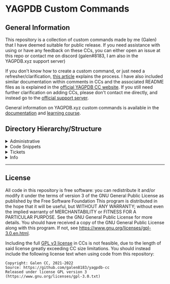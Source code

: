 # YAGPDB Custom Commands

## General Information

This repository is a collection of custom commands made by me (Galen) that I have deemed suitable for public release.
If you need assistance with using or have any feedback on these CCs, you can either open an issue at this repo or contact me on discord (galen#8183, I am also in the YAGPDB.xyz support server)

If you don't know how to create a custom command, or just need a refresher/clarification, [this article](https://learn.yagpdb.xyz/the-custom-command-interface) explains the process.
I have also included similar documentation within comments in CCs and the associated README files as is explained in the [official YAGPDB CC website](https://yagpdb-cc.github.io/adding-ccs).
If you still need further clarification on adding CCs, please don't contact me directly, and instead go to the [official support server](https://discord.com/invite/4udtcA5).

General information on YAGPDB.xyz custom commands is available in the [documentation](https://docs.yagpdb.xyz/) and [learning course](https://learn.yagpdb.xyz/).

## Directory Hierarchy/Structure

<details><summary>Administrative</summary>

- [export CC](administrative/exportCC.gotmpl)

</details>

<details><summary>Code Snippets</summary>

- [caesar](code_snippets/caesar.gotmpl)
- [parse flags](code_snippets/parseFlags.gotmpl)

</details>

<details><summary>Tickets</summary>

- [ticketConfig](tickets/ticketConfig.gotmpl

</details>

<details><summary>Info</summary>

- [colourConvert](utility/colourConvert.gotmpl)
- [emojis](utility/emojis.gotmpl)

</details>

---

## License

All code in this repository is free software: you can redistribute it and/or modify it under the terms of version 3 of the GNU General Public License as published by the Free Software Foundation
This program is distributed in the hope that it will be useful, but WITHOUT ANY WARRANTY; without even the implied warranty of MERCHANTABILITY or FITNESS FOR A PARTICULAR PURPOSE. See the GNU General Public License for more details.
You should have received a copy of the GNU General Public License along with this program. If not, see <https://www.gnu.org/licenses/gpl-3.0.en.html>.

Including the full [GPL v3 license](COPYING) in CCs is not feasible, due to the length of said license greatly exceeding CC size limitations.
You should instead include the following license text when using code from this repository:

```
Copyright: Galen CC, 2021-2022
Source: https://github.com/galen8183/yagpdb-cc
Released under license GPL version 3 (https://www.gnu.org/licenses/gpl-3.0.txt)
```
